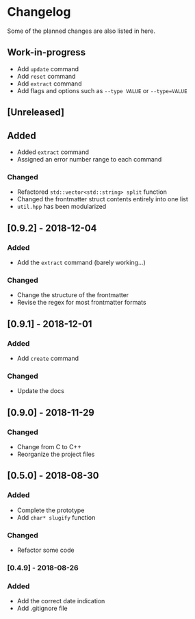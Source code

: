 # Changelog
Some of the planned changes are also listed in here.

## Work-in-progress
- Add `update` command
- Add `reset` command
- Add `extract` command
- Add flags and options such as `--type VALUE` or `--type=VALUE`

## [Unreleased]
## Added
- Added `extract` command
- Assigned an error number range to each command

### Changed
- Refactored `std::vector<std::string> split` function
- Changed the frontmatter struct contents entirely into one list
- `util.hpp` has been modularized

## [0.9.2] - 2018-12-04
### Added
- Add the `extract` command (barely working...)

### Changed
- Change the structure of the frontmatter
- Revise the regex for most frontmatter formats

## [0.9.1] - 2018-12-01
### Added
- Add `create` command

### Changed
- Update the docs

## [0.9.0] - 2018-11-29
### Changed
- Change from C to C++
- Reorganize the project files

## [0.5.0] - 2018-08-30
### Added
- Complete the prototype
- Add `char* slugify` function

### Changed
- Refactor some code

### [0.4.9] - 2018-08-26
### Added
- Add the correct date indication
- Add .gitignore file